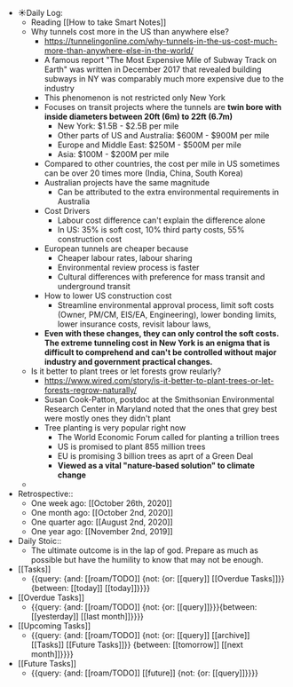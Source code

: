 - ☀️Daily Log:
    - Reading [[How to take Smart Notes]]
    - Why tunnels cost more in the US than anywhere else?
        - https://tunnelingonline.com/why-tunnels-in-the-us-cost-much-more-than-anywhere-else-in-the-world/
        - A famous report "The Most Expensive Mile of Subway Track on Earth" was written in December 2017 that revealed building subways in NY was comparably much more expensive due to the industry
        - This phenomenon is not restricted only New York
        - Focuses on transit projects where the tunnels are **twin bore with inside diameters between 20ft (6m) to 22ft (6.7m)**
            - New York: $1.5B - $2.5B per mile
            - Other parts of US and Australia: $600M - $900M per mile
            - Europe and Middle East: $250M - $500M per mile
            - Asia: $100M - $200M per mile
        - Compared to other countries, the cost per mile in US sometimes can be over 20 times more (India, China, South Korea)
        - Australian projects have the same magnitude
            - Can be attributed to the extra environmental requirements in Australia
        - Cost Drivers
            - Labour cost difference can't explain the difference alone
            - In US: 35% is soft cost, 10% third party costs, 55% construction cost
        - European tunnels are cheaper because
            - Cheaper labour rates, labour sharing
            - Environmental review process is faster
            - Cultural differences with preference for mass transit and underground transit
        - How to lower US construction cost
            - Streamline environmental approval process, limit soft costs (Owner, PM/CM, EIS/EA, Engineering), lower bonding limits, lower insurance costs, revisit labour laws, 
        - **Even with these changes, they can only control the soft costs. The extreme tunneling cost in New York is an enigma that is difficult to comprehend and can't be controlled without major industry and government practical changes.**
    - Is it better to plant trees or let forests grow reularly?
        - https://www.wired.com/story/is-it-better-to-plant-trees-or-let-forests-regrow-naturally/
        - Susan Cook-Patton, postdoc at the Smithsonian Environmental Research Center in Maryland noted that the ones that grey best were mostly ones they didn't plant
        - Tree planting is very popular right now
            - The World Economic Forum called for planting a trillion trees
            - US is promised to plant 855 million trees
            - EU is promising 3 billion trees as aprt of a Green Deal
            - **Viewed as a vital "nature-based solution" to climate change**
    - 
- Retrospective::
    - One week ago: [[October 26th, 2020]]
    - One month ago: [[October 2nd, 2020]]
    - One quarter ago: [[August 2nd, 2020]]
    - One year ago: [[November 2nd, 2019]]
- Daily Stoic::
    - The ultimate outcome is in the lap of god. Prepare as much as possible but have the humility to know that may not be enough.
- [[Tasks]]
    - {{query: {and: [[roam/TODO]] {not: {or: [[query]] [[Overdue Tasks]]}} {between: [[today]] [[today]]}}}}
- [[Overdue Tasks]]
    - {{query: {and: [[roam/TODO]] {not: {or: [[query]]}}}{between: [[yesterday]] [[last month]]}}}}
- [[Upcoming Tasks]]
    - {{query: {and: [[roam/TODO]] {not: {or: [[query]] [[archive]] [[Tasks]] [[Future Tasks]]}} {between: [[tomorrow]] [[next month]]}}}}
- [[Future Tasks]]
    - {{query: {and: [[roam/TODO]] [[future]] {not: {or: [[query]]}}}}
